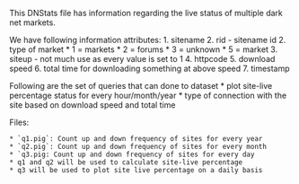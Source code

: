 This DNStats file has information regarding the live status of multiple dark net markets.

We have following information attributes:
	1. sitename
	2. rid - sitename id
	2. type of market
		* 1 = markets
		* 2 = forums
		* 3 = unknown
		* 5 = market
	3. siteup - not much use as every value is set to 1
	4. httpcode
	5. download speed
	6. total time for downloading something at above speed
	7. timestamp

Following are the set of queries that can done to dataset
	* plot site-live percentage status for every hour/month/year 
	* type of connection with the site based on download speed and total time

Files:

	* `q1.pig`: Count up and down frequency of sites for every year
	* `q2.pig`: Count up and down frequency of sites for every month
	* `q3.pig: Count up and down frequency of sites for every day
	* q1 and q2 will be used to calculate site-live percentage
	* q3 will be used to plot site live percentage on a daily basis
